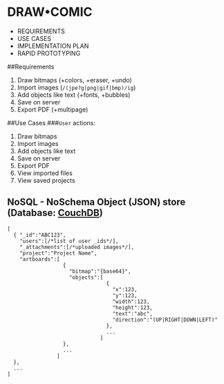 DRAW•COMIC
===========

* REQUIREMENTS
* USE CASES
* IMPLEMENTATION PLAN
* RAPID PROTOTYPING

##Requirements
1. Draw bitmaps (+colors, +eraser, +undo)
2. Import images (`/(jpe?g|png|gif|bmp)/ig`)
3. Add objects like text (+fonts, +bubbles)
4. Save on server
5. Export PDF (+multipage)

##Use Cases
###`User` actions:
1. Draw bitmaps
2. Import images
3. Add objects like text
4. Save on server
5. Export PDF
6. View imported files
7. View saved projects

NoSQL - NoSchema Object (JSON) store (Database: [CouchDB][couchone])
------------------------------------

    [
      { "_id":"ABC123",
        "users":[/*list of user _ids*/],
        "_attachments":[/*uploaded images*/],
        "project":"Project Name",
        "artboards":[
                      {
                        "bitmap":"{base64}",
                        "objects":[
                                    {
                                      "x":123,
                                      "y":123,
                                      "width":123,
                                      "height":123,
                                      "text":"abc",
                                      "direction":"(UP|RIGHT|DOWN|LEFT)"
                                    },
                                    ...
                                  ]
                      },
                      ...
                    ]
      },
      ...
    ]

[couchone]: "http://couchone.com/"